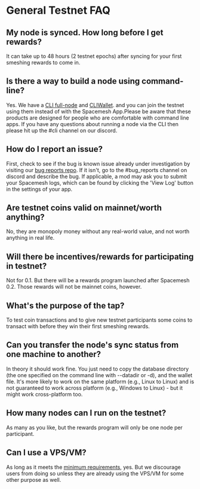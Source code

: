 # General Testnet FAQ

## My node is synced. How long before I get rewards?

It can take up to 48 hours (2 testnet epochs) after syncing for your first smeshing rewards to come in.

## Is there a way to build a node using command-line?

Yes. We have a [CLI full-node](https://github.com/spacemeshos/go-spacemesh) and [CLIWallet](https://github.com/spacemeshos/cli-wallet). and you can join the testnet using them instead of with the Spacemesh App.Please be aware that these products are designed for people who are comfortable with command line apps. If you have any questions about running a node via the CLI then please hit up the #cli channel on our discord.

## How do I report an issue?

First, check to see if the bug is known issue already under investigation by visiting our [bug reports repo](https://github.com/spacemeshos/bug-reports/issues). If it isn't, go to the #bug_reports channel on discord and describe the bug. If applicable, a mod may ask you to submit your Spacemesh logs, which can be found by clicking the 'View Log' button in the settings of your app.

## Are testnet coins valid on mainnet/worth anything?

No, they are monopoly money without any real-world value, and not worth anything in real life.

## Will there be incentives/rewards for participating in testnet?

Not for 0.1. But there will be a rewards program launched after Spacemesh 0.2. Those rewards will not be mainnet coins, however.

## What's the purpose of the tap?

To test coin transactions and to give new testnet participants some coins to transact with before they win their first smeshing rewards.

## Can you transfer the node's sync status from one machine to another?

In theory it should work fine. You just need to copy the database directory (the one specified on the command line with --datadir or -d), and the wallet file. It's more likely to work on the same platform (e.g., Linux to Linux) and is not guaranteed to work across platform (e.g., Windows to Linux) - but it might work cross-platform too.

## How many nodes can I run on the testnet?

As many as you like, but the rewards program will only be one node per participant.

## Can I use a VPS/VM?

As long as it meets the [minimum requirements](requirements.md), yes. But we discourage users from doing so unless they are already using the VPS/VM for some other purpose as well.
